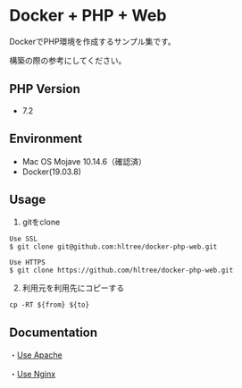 # Docker + PHP + Web

DockerでPHP環境を作成するサンプル集です。

構築の際の参考にしてください。

## PHP Version

- 7.2

## Environment

- Mac OS Mojave 10.14.6（確認済） 
- Docker(19.03.8)

## Usage

1. gitをclone
```
Use SSL
$ git clone git@github.com:hltree/docker-php-web.git

Use HTTPS
$ git clone https://github.com/hltree/docker-php-web.git
```

2. 利用元を利用先にコピーする
```
cp -RT ${from} ${to}
```

## Documentation

・[Use Apache](/apache/README.md)

・[Use Nginx](/nginx/README.md)
